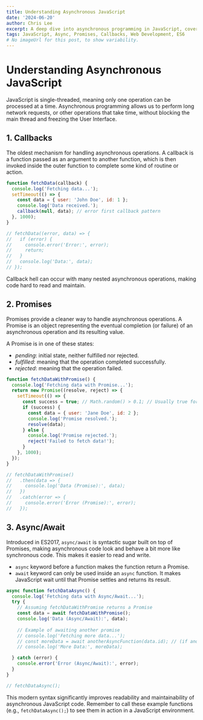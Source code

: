```yaml
---
title: Understanding Asynchronous JavaScript
date: '2024-06-20'
author: Chris Lee
excerpt: A deep dive into asynchronous programming in JavaScript, covering traditional callbacks, the Promise API, and the modern async/await syntax for non-blocking operations.
tags: JavaScript, Async, Promises, Callbacks, Web Development, ES6
# No imageUrl for this post, to show variability.
---
```


# Understanding Asynchronous JavaScript

JavaScript is single-threaded, meaning only one operation can be processed at a time. Asynchronous programming allows us to perform long network requests, or other operations that take time, without blocking the main thread and freezing the User Interface.

## 1. Callbacks

The oldest mechanism for handling asynchronous operations. A callback is a function passed as an argument to another function, which is then invoked inside the outer function to complete some kind of routine or action.

```javascript
function fetchData(callback) {
  console.log('Fetching data...');
  setTimeout(() => {
    const data = { user: 'John Doe', id: 1 };
    console.log('Data received.');
    callback(null, data); // error first callback pattern
  }, 1000);
}

// fetchData((error, data) => {
//   if (error) {
//     console.error('Error:', error);
//     return;
//   }
//   console.log('Data:', data);
// });
```
Callback hell can occur with many nested asynchronous operations, making code hard to read and maintain.

## 2. Promises

Promises provide a cleaner way to handle asynchronous operations. A Promise is an object representing the eventual completion (or failure) of an asynchronous operation and its resulting value.

A Promise is in one of these states:
- *pending*: initial state, neither fulfilled nor rejected.
- *fulfilled*: meaning that the operation completed successfully.
- *rejected*: meaning that the operation failed.

```javascript
function fetchDataWithPromise() {
  console.log('Fetching data with Promise...');
  return new Promise((resolve, reject) => {
    setTimeout(() => {
      const success = true; // Math.random() > 0.1; // Usually true for demo
      if (success) {
        const data = { user: 'Jane Doe', id: 2 };
        console.log('Promise resolved.');
        resolve(data);
      } else {
        console.log('Promise rejected.');
        reject('Failed to fetch data!');
      }
    }, 1000);
  });
}

// fetchDataWithPromise()
//   .then(data => {
//     console.log('Data (Promise):', data);
//   })
//   .catch(error => {
//     console.error('Error (Promise):', error);
//   });
```

## 3. Async/Await

Introduced in ES2017, `async/await` is syntactic sugar built on top of Promises, making asynchronous code look and behave a bit more like synchronous code. This makes it easier to read and write.

- `async` keyword before a function makes the function return a Promise.
- `await` keyword can only be used inside an `async` function. It makes JavaScript wait until that Promise settles and returns its result.

```javascript
async function fetchDataAsync() {
  console.log('Fetching data with Async/Await...');
  try {
    // Assuming fetchDataWithPromise returns a Promise
    const data = await fetchDataWithPromise(); 
    console.log('Data (Async/Await):', data);
    
    // Example of awaiting another promise
    // console.log('Fetching more data...');
    // const moreData = await anotherAsyncFunction(data.id); // (if anotherAsyncFunction exists)
    // console.log('More Data:', moreData);

  } catch (error) {
    console.error('Error (Async/Await):', error);
  }
}

// fetchDataAsync();
```

This modern syntax significantly improves readability and maintainability of asynchronous JavaScript code. Remember to call these example functions (e.g., `fetchDataAsync();`) to see them in action in a JavaScript environment.

